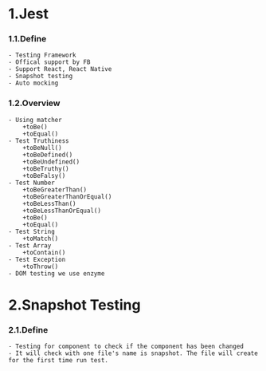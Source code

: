 # 1.Jest
### 1.1.Define
    - Testing Framework
    - Offical support by FB
    - Support React, React Native
    - Snapshot testing
    - Auto mocking
### 1.2.Overview
    - Using matcher
        +toBe()
        +toEqual()
    - Test Truthiness
        +toBeNull()
        +toBeDefined()
        +toBeUndefined()
        +toBeTruthy()
        +toBeFalsy()
    - Test Number
        +toBeGreaterThan()
        +toBeGreaterThanOrEqual()
        +toBeLessThan()
        +toBeLessThanOrEqual()
        +toBe()
        +toEqual()
    - Test String
        +toMatch()
    - Test Array
        +toContain()
    - Test Exception
        +toThrow()
    - DOM testing we use enzyme
# 2.Snapshot Testing
### 2.1.Define
    - Testing for component to check if the component has been changed
    - It will check with one file's name is snapshot. The file will create for the first time run test. 